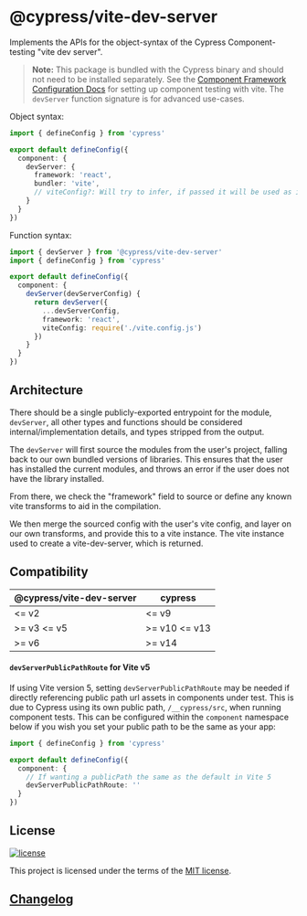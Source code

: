 # @cypress/vite-dev-server

Implements the APIs for the object-syntax of the Cypress Component-testing "vite dev server".

> **Note:** This package is bundled with the Cypress binary and should not need to be installed separately. See the [Component Framework Configuration Docs](https://docs.cypress.io/guides/component-testing/component-framework-configuration) for setting up component testing with vite. The `devServer` function signature is for advanced use-cases.

Object syntax:

```ts
import { defineConfig } from 'cypress'

export default defineConfig({
  component: {
    devServer: {
      framework: 'react',
      bundler: 'vite',
      // viteConfig?: Will try to infer, if passed it will be used as is
    }
  }
})
```

Function syntax:

```ts
import { devServer } from '@cypress/vite-dev-server'
import { defineConfig } from 'cypress'

export default defineConfig({
  component: {
    devServer(devServerConfig) {
      return devServer({
        ...devServerConfig,
        framework: 'react',
        viteConfig: require('./vite.config.js')
      })
    }
  }
})
```

## Architecture

There should be a single publicly-exported entrypoint for the module, `devServer`, all other types and functions should be considered internal/implementation details, and types stripped from the output.

The `devServer` will first source the modules from the user's project, falling back to our own bundled versions of libraries. This ensures that the user has installed the current modules, and throws an error if the user does not have the library installed.

From there, we check the "framework" field to source or define any known vite transforms to aid in the compilation.

We then merge the sourced config with the user's vite config, and layer on our own transforms, and provide this to a vite instance. The vite instance used to create a vite-dev-server, which is returned.

## Compatibility

| @cypress/vite-dev-server | cypress       |
| ------------------------ | ------------- |
| <= v2                    | <= v9         |
| >= v3 <= v5              | >= v10 <= v13 |
| >= v6                    | >= v14        |

#### `devServerPublicPathRoute` for Vite v5

If using Vite version 5, setting `devServerPublicPathRoute` may be needed if directly referencing public path url assets in components under test. This is due to Cypress using its own public path, `/__cypress/src`, when running component tests. This can be configured within the `component` namespace below if you wish you set your public path to be the same as your app:

```ts
import { defineConfig } from 'cypress'

export default defineConfig({
  component: {
    // If wanting a publicPath the same as the default in Vite 5
    devServerPublicPathRoute: ''
  }
})
```

## License

[![license](https://img.shields.io/badge/license-MIT-green.svg)](https://github.com/cypress-io/cypress/blob/develop/LICENSE)

This project is licensed under the terms of the [MIT license](/LICENSE).

## [Changelog](./CHANGELOG.md)